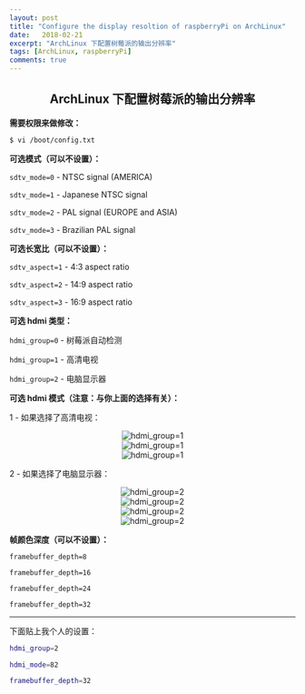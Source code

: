 ```yaml
---
layout: post
title: "Configure the display resoltion of raspberryPi on ArchLinux"
date:   2018-02-21
excerpt: "ArchLinux 下配置树莓派的输出分辨率"
tags: [ArchLinux, raspberryPi]
comments: true
---
```


<center><h2>ArchLinux 下配置树莓派的输出分辨率</h2></center>

<!--more-->

**需要权限来做修改：**

```sh
$ vi /boot/config.txt 
```

**可选模式（可以不设置）：**

`sdtv_mode=0` - NTSC signal (AMERICA)

`sdtv_mode=1` - Japanese NTSC signal

`sdtv_mode=2` - PAL signal (EUROPE and ASIA)

`sdtv_mode=3` - Brazilian PAL signal

**可选长宽比（可以不设置）：**

`sdtv_aspect=1` - 4:3 aspect ratio

`sdtv_aspect=2` - 14:9 aspect ratio

`sdtv_aspect=3` - 16:9 aspect ratio

**可选 hdmi 类型：**

`hdmi_group=0` - 树莓派自动检测

`hdmi_group=1` - 高清电视

`hdmi_group=2` - 电脑显示器

**可选 hdmi 模式（注意：与你上面的选择有关）：**

1 - 如果选择了高清电视：

<div align="center"><img alt="hdmi_group=1" src="https://i.imgur.com/dCUwpnZ.png"/></div>

<div align="center"><img alt="hdmi_group=1" src="https://i.imgur.com/B0BFspZ.png"/></div>

<div align="center"><img alt="hdmi_group=1" src="https://i.imgur.com/44JCdxX.png"/></div>

2 - 如果选择了电脑显示器：

<div align="center"><img alt="hdmi_group=2" src="https://i.imgur.com/l9vQnDB.png"/></div>

<div align="center"><img alt="hdmi_group=2" src="https://i.imgur.com/EGoSqSk.png"/></div>

<div align="center"><img alt="hdmi_group=2" src="https://i.imgur.com/bsfr4UJ.png"/></div>

<div align="center"><img alt="hdmi_group=2" src="https://i.imgur.com/FroEvqN.png"/></div>

**帧颜色深度（可以不设置）：**

`framebuffer_depth=8`

`framebuffer_depth=16`

`framebuffer_depth=24`

`framebuffer_depth=32`

---

下面贴上我个人的设置：

```sh
hdmi_group=2

hdmi_mode=82

framebuffer_depth=32
```